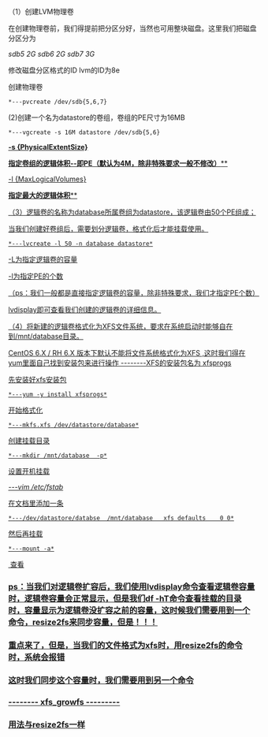 （1）创建LVM物理卷

在创建物理卷前，我们得提前把分区分好，当然也可用整块磁盘。这里我们把磁盘分区分为

*sdb5  2G    sdb6 2G sdb7 3G*

修改磁盘分区格式的ID lvm的ID为8e

创建物理卷

```
*---pvcreate /dev/sdb{5,6,7}
```

(2)创建一个名为datastore的卷组，卷组的PE尺寸为16MB

```
*---vgcreate -s	16M	datastore /dev/sdb{5,6}
```

**<u>-s   {PhysicalExtentSize}**

**<u>指定卷组的逻辑体积--即PE（默认为4M，除非特殊要求一般不修改）</u>****

-l	{MaxLogicalVolumes}

**指定最大的逻辑体积****

（3）逻辑卷的名称为database所属卷组为datastore，该逻辑卷由50个PE组成；

当我们创建好卷组后，需要划分逻辑卷，格式化后才能挂载使用。

```
*---lvcreate -l 50 -n database datastore*
```

-L为指定逻辑卷的容量   

-l为指定PE的个数  

（ps：我们一般都是直接指定逻辑卷的容量，除非特殊要求，我们才指定PE个数）

lvdisplay即可查看我们创建的逻辑卷的详细信息。

（4）将新建的逻辑卷格式化为XFS文件系统，要求在系统启动时能够自在到/mnt/database目录。

CentOS  6.X  /  RH   6.X   版本下默认不能将文件系统格式化为XFS	,这时我们得在yum里面自己找到安装包来进行操作 --------XFS的安装包名为 xfsprogs

先安装好xfs安装包

```
*---yum	-y install xfsprogs*
```

开始格式化

```
*---mkfs.xfs /dev/datastore/database*
```

创建挂载目录

```
*---mkdir /mnt/database  -p*
```

设置开机挂载

*---vim	/etc/fstab*

在文档里添加一条	

```
*---/dev/datastore/databse	/mnt/database	xfs	defaults	0 0*
```

然后再挂载

```
*---mount -a*
```

​				查看

### ps：当我们对逻辑卷扩容后，我们使用lvdisplay命令查看逻辑卷容量时，逻辑卷容量会正常显示，但是我们df	-hT命令查看挂载的目录时，容量显示为逻辑卷没扩容之前的容量，这时候我们需要用到一个命令，resize2fs来同步容量，但是！！！

###        <u>重点来了，但是，当我们的文件格式为xfs时，用resize2fs的命令时，<u>系统会报错</u>

### 这时我们同步这个容量时，我们需要用到另一个命令

###                             -------- xfs_growfs ---------

### 用法与resize2fs一样

